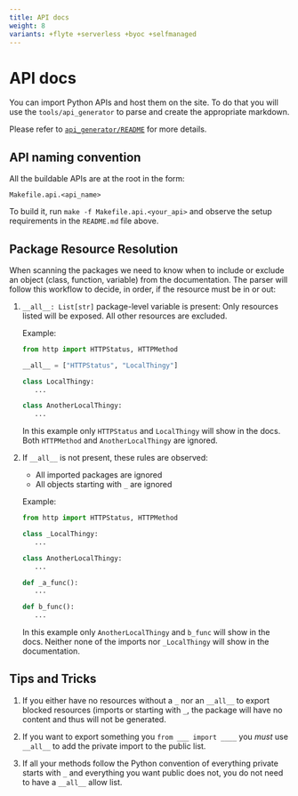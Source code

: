 ```yaml
---
title: API docs
weight: 8
variants: +flyte +serverless +byoc +selfmanaged
---
```


# API docs

You can import Python APIs and host them on the site. To do that you will use
the `tools/api_generator` to parse and create the appropriate markdown.

Please refer to [`api_generator/README`](https://github.com/unionai/docs/blob/main/tools/api_generator/README.md) for more details.

## API naming convention

All the buildable APIs are at the root in the form:

`Makefile.api.<api_name>`

To build it, run `make -f Makefile.api.<your_api>` and observe the setup
requirements in the `README.md` file above.

## Package Resource Resolution

When scanning the packages we need to know when to include or exclude an object
(class, function, variable) from the documentation. The parser will follow this
workflow to decide, in order, if the resource must be in or out:

1. `__all__: List[str]` package-level variable is present: Only resources
   listed will be exposed. All other resources are excluded.

   Example:

   ```python
   from http import HTTPStatus, HTTPMethod

   __all__ = ["HTTPStatus", "LocalThingy"]

   class LocalThingy:
      ...

   class AnotherLocalThingy:
      ...
   ```

   In this example only `HTTPStatus` and `LocalThingy` will show in the docs.
   Both `HTTPMethod` and `AnotherLocalThingy` are ignored.

2. If `__all__` is not present, these rules are observed:

    - All imported packages are ignored
    - All objects starting with `_` are ignored

   Example:

   ```python
   from http import HTTPStatus, HTTPMethod

   class _LocalThingy:
      ...

   class AnotherLocalThingy:
      ...

   def _a_func():
      ...

   def b_func():
      ...
   ```

   In this example only `AnotherLocalThingy` and `b_func` will show in the docs.
   Neither none of the imports nor `_LocalThingy` will show in the documentation.

## Tips and Tricks

1. If you either have no resources without a `_` nor an `__all__` to
   export blocked resources (imports or starting with `_`, the package will have no content and thus will not be generated.

2. If you want to export something you `from ___ import ____` you _must_
   use `__all__` to add the private import to the public list.

3. If all your methods follow the Python convention of everything private starts
   with `_` and everything you want public does not, you do not need to have a
   `__all__` allow list.
